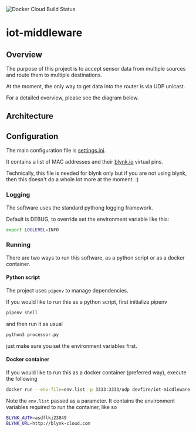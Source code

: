 ![Docker Cloud Build Status](https://img.shields.io/docker/cloud/build/devfire/iot-middleware?style=for-the-badge)

# iot-middleware

## Overview
The purpose of this project is to accept sensor data from multiple sources and route them to multiple destinations.

At the moment, the only way to get data into the router is via UDP unicast.

For a detailed overview, please see the diagram below.

## Architecture

## Configuration
The main configuration file is [settings.ini](settings.ini).

It contains a list of MAC addresses and their [blynk.io](https://blynk.io) virtual pins.

Technically, this file is needed for blynk only but if you are not using blynk, then this doesn't do a whole lot more at the moment. :)

### Logging
The software uses the standard pythong logging framework. 

Default is DEBUG, to override set the environment variable like this:
```bash
export LOGLEVEL=INFO
```

### Running
There are two ways to run this software, as a python script or as a docker container.

#### Python script
The project uses `pipenv` to manage dependencies.

If you would like to run this as a python script, first initialize pipenv

```bash
pipenv shell
```

and then run it as usual

```bash
python3 processor.py
```

just make sure you set the environment variables first.

#### Docker container
If you would like to run this as a docker container (preferred way), execute the following

```bash
docker run --env-file=env.list -p 3333:3333/udp devfire/iot-middleware:latest
```

Note the `env.list` passed as a parameter. It contains the environment variables required to run the container, like so

```bash
BLYNK_AUTH=asdflkj23049
BLYNK_URL=http://blynk-cloud.com
```